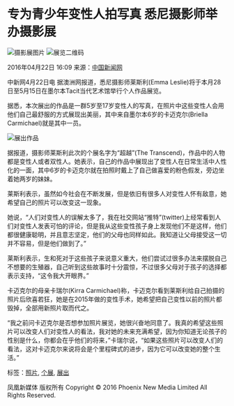 # 专为青少年变性人拍写真 悉尼摄影师举办摄影展

![摄影展图片](http://y3.ifengimg.com/a/2016/0414/ab605e5e0631dd6size71_w300_h300.jpg)
![展览二维码](http://h2.ifengimg.com/0f56ee67a4c375c2/2013/1106/indeccode.png)

2016年04月22日 16:09 来源：[中国新闻网](http://www.chinanews.com/gj/2016/04-22/7844610.shtml)

中新网4月22日电 据澳洲网报道，悉尼摄影师莱斯利(Emma Leslie)将于本月28日至5月15日在墨尔本Tacit当代艺术馆举行个人作品展览。

据悉，本次展出的作品是一群5岁至17岁变性人的写真，在照片中这些变性人会用他们自己最舒服的方式展现出美丽，其中来自墨尔本6岁的卡迈克尔(Briella Carmichael)就是其中一员。

![展出作品](http://y3.ifengimg.com/cmpp/2016/04/22/16/18e74c34-0fa0-4b07-b727-c5ce73b1b82a_size59_w500_h282.jpg)

据报道，摄影师莱斯利此次的个展名字为“超越”(The Transcend)，作品中的人物都是变性人或者双性人。她表示，自己的作品中展现出了变性人在日常生活中人性化的一面，其中6岁的卡迈克尔就在拍照时戴上了自己做喜爱的粉色假发，旁边坐着她两岁的妹妹。

莱斯利表示，虽然如今社会在不断发展，但是依旧有很多人对变性人怀有敌意，她希望自己的照片可以改变这一现象。

她说，“人们对变性人的误解太多了，我在社交网站“推特”(twitter)上经常看到人们对变性人发表可怕的评论，但是我从这些变性孩子身上发现他们不是这样，他们都很健康聪明，并且意志坚定，他们的父母也同样如此。我知道让父母接受这一切并不容易，但是他们做到了。”

莱斯利表示，生和死对于这些孩子来说意义重大，他们尝试过很多办法来摆脱自己不想要的生殖器，自己听到这些故事时十分震惊，不过很多父母对于孩子的选择都表示支持，“这令我大开眼界。”

卡迈克尔的母亲卡瑞尔(Kirra Carmichael)称，卡迈克尔看到莱斯利给自己拍摄的照片后欣喜若狂，她是在2015年做的变性手术，她希望把自己变性以前的照片都毁掉，全部用新照片取而代之。

“我之前问卡迈克尔是否想参加照片展览，她很兴奋地同意了。我真的希望这些照片可以改变人们对变性人的看法，我对她的未来充满希望，因为你知道无论孩子的性别是什么，你都会在乎他们的将来，”卡瑞尔说，“如果这些照片可以改变人们的看法，这对卡迈克尔来说将会是个里程碑式的进步，因为它可以改变她的整个生活。”

标签：[照片](http://search.ifeng.com/sofeng/search.action?c=1&q=%E7%85%A7%E7%89%87), [个展](http://search.ifeng.com/sofeng/search.action?c=1&q=%E4%B8%AA%E5%B1%95), [展出](http://search.ifeng.com/sofeng/search.action?c=1&q=%E5%B1%95%E5%87%BA)

凤凰新媒体 版权所有 Copyright © 2016 Phoenix New Media Limited All Rights Reserved.